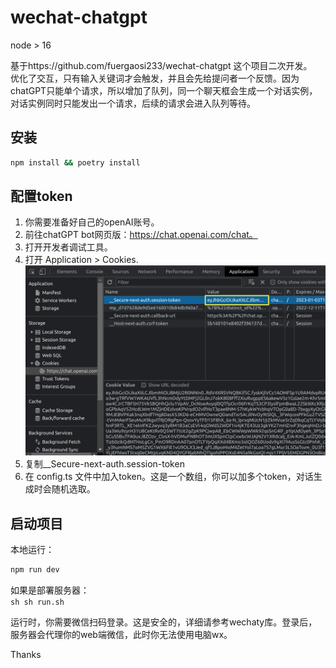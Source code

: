 #  wechat-chatgpt

node > 16  

基于https://github.com/fuergaosi233/wechat-chatgpt 这个项目二次开发。  
优化了交互，只有输入关键词才会触发，并且会先给提问者一个反馈。因为chatGPT只能单个请求，所以增加了队列，同一个聊天框会生成一个对话实例，对话实例同时只能发出一个请求，后续的请求会进入队列等待。  

## 安装

```sh
npm install && poetry install  
```

## **配置token**
1. 你需要准备好自己的openAI账号。
2. 前往chatGPT bot网页版：https://chat.openai.com/chat。 
3. 打开开发者调试工具。
4. 打开 Application > Cookies.  
![image](docs/images/session-token.png)  
5. 复制__Secure-next-auth.session-token
6. 在 config.ts 文件中加入token。这是一个数组，你可以加多个token，对话生成时会随机选取。  

## 启动项目
本地运行：
```sh
npm run dev
```

如果是部署服务器：  
``sh
sh run.sh
``

运行时，你需要微信扫码登录。这是安全的，详细请参考wechaty库。登录后，服务器会代理你的web端微信，此时你无法使用电脑wx。

Thanks
